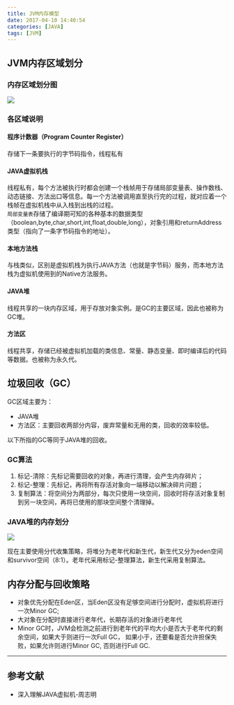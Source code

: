 ```yaml
---
title: JVM内存模型
date: 2017-04-10 14:40:54
categories: [JAVA]
tags: [JVM]
---
```


## JVM内存区域划分
### 内存区域划分图
![](http://oniemuf9p.bkt.clouddn.com/jvm_memory_model.png)

### 各区域说明
#### 程序计数器（Program Counter Register）
存储下一条要执行的字节码指令，线程私有

#### JAVA虚拟机栈
线程私有，每个方法被执行时都会创建一个栈帧用于存储局部变量表、操作数栈、动态链接、方法出口等信息。每一个方法被调用直至执行完的过程，就对应着一个栈帧在虚拟机栈中从入栈到出栈的过程。  
`局部变量表`存储了编译期可知的各种基本的数据类型（boolean,byte,char,short,int,float,double,long），对象引用和returnAddress类型（指向了一条字节码指令的地址）。

#### 本地方法栈
与栈类似，区别是虚拟机栈为执行JAVA方法（也就是字节码）服务，而本地方法栈为虚拟机使用到的Native方法服务。

#### JAVA堆
线程共享的一块内存区域，用于存放对象实例。是GC的主要区域，因此也被称为GC堆。

#### 方法区
线程共享，存储已经被虚拟机加载的类信息、常量、静态变量、即时编译后的代码等数据。也被称为永久代。

## 垃圾回收（GC）
GC区域主要为：

- JAVA堆
- 方法区：主要回收两部分内容，废弃常量和无用的类，回收的效率较低。

以下所指的GC等同于JAVA堆的回收。


### GC算法
1. 标记-清除：先标记需要回收的对象，再进行清理，会产生内存碎片；
2. 标记-整理：先标记，再将所有存活对象向一端移动以解决碎片问题；
3. 复制算法：将空间分为两部分，每次只使用一块空间，回收时将存活对象复制到另一块空间，再将已使用的那块空间整个清理掉。

### JAVA堆的内存划分
![](http://oniemuf9p.bkt.clouddn.com/jvm_heap.png)

现在主要使用分代收集策略，将堆分为老年代和新生代，新生代又分为eden空间和survivor空间（8:1）。老年代采用标记-整理算法，新生代采用复制算法。

## 内存分配与回收策略
- 对象优先分配在Eden区，当Eden区没有足够空间进行分配时，虚拟机将进行一次Minor GC;
- 大对象在分配时直接进行老年代，长期存活的对象进行老年代
- Minor GC时，JVM会检测之前进行到老年代的平均大小是否大于老年代的剩余空间，如果大于则进行一次Full GC， 如果小于，还要看是否允许担保失败，如果允许则进行Minor GC, 否则进行Full GC.

----
## 参考文献
- 深入理解JAVA虚拟机-周志明